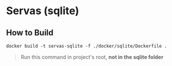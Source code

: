# Servas (sqlite)

## How to Build
```
docker build -t servas-sqlite -f ./docker/sqlite/Dockerfile .
```
> Run this command in project's root, **not in the sqlite folder**